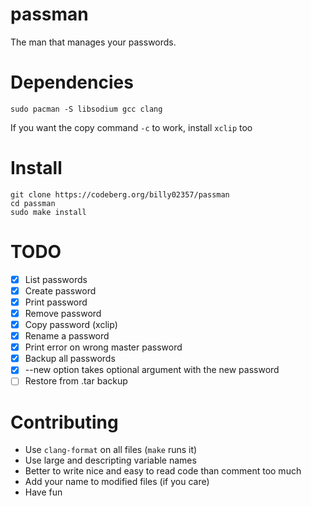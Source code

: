 # passman
The man that manages your passwords.

# Dependencies
```
sudo pacman -S libsodium gcc clang
```
If you want the copy command `-c` to work, install `xclip` too

# Install
```
git clone https://codeberg.org/billy02357/passman
cd passman
sudo make install
```

# TODO
* [x] List passwords
* [x] Create password
* [x] Print password
* [x] Remove password
* [x] Copy password (xclip)
* [x] Rename a password
* [x] Print error on wrong master password
* [x] Backup all passwords
* [x] --new option takes optional argument with the new password
* [ ] Restore from .tar backup

# Contributing
- Use `clang-format` on all files (`make` runs it)
- Use large and descripting variable names
- Better to write nice and easy to read code than comment too much
- Add your name to modified files (if you care)
- Have fun
